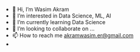 - 👋 Hi, I’m Wasim Akram
- 👀 I’m interested in Data Science, ML, AI
- 🌱 I’m currently learning Data Science
- 💞️ I’m looking to collaborate on ...
- 📫 How to reach me akramwasim.er@gmail.com
- 
<!---
akramwasim/akramwasim is a ✨ special ✨ repository because its `README.md` (this file) appears on your GitHub profile.
You can click the Preview link to take a look at your changes.
--->
